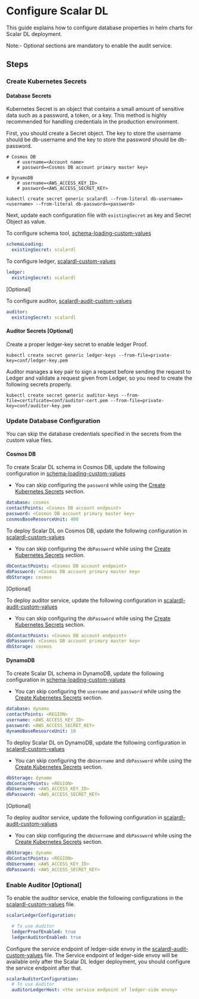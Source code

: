 # Configure Scalar DL

This guide explains how to configure database properties in helm charts for Scalar DL deployment.

Note:- Optional sections are mandatory to enable the audit service.

## Steps

### Create Kubernetes Secrets

#### Database Secrets

Kubernetes Secret is an object that contains a small amount of sensitive data such as a password, a token, or a key. 
This method is highly recommended for handling credentials in the production environment.

First, you should create a Secret object. The key to store the username should be db-username and the key to store the password should be db-password.

```console
# Cosmos DB
    # username=<Account name>
    # password=<Cosmos DB account primary master key>

# DynamoDB
    # username=<AWS_ACCESS_KEY_ID>
    # password=<AWS_ACCESS_SECRET_KEY>

kubectl create secret generic scalardl --from-literal db-username=<username> --from-literal db-password=<password>
```

Next, update each configuration file with `existingSecret` as key and Secret Object as value.

To configure schema tool, [schema-loading-custom-values](../conf/schema-loading-custom-values.yaml)

```yaml
schemaLoading:
  existingSecret: scalardl
```

To configure ledger, [scalardl-custom-values](../conf/scalardl-custom-values.yaml)

```yaml
ledger:
  existingSecret: scalardl
```

[Optional]

To configure auditor, [scalardl-audit-custom-values](../conf/scalardl-audit-custom-values.yaml)

```yaml
auditor:
  existingSecret: scalardl
```

#### Auditor Secrets [Optional]

Create a proper ledger-key secret to enable ledger Proof. 

```console
kubectl create secret generic ledger-keys --from-file=private-key=conf/ledger-key.pem 
```

Auditor manages a key pair to sign a request before sending the request to Ledger and validate a request given from Ledger, so you need to create the following secrets properly.

```console
kubectl create secret generic auditor-keys --from-file=certificate=conf/auditor-cert.pem --from-file=private-key=conf/auditor-key.pem
```

### Update Database Configuration

You can skip the database credentials specified in the secrets from the custom value files.

#### Cosmos DB

To create Scalar DL schema in Cosmos DB, update the following configuration in [schema-loading-custom-values](../conf/schema-loading-custom-values.yaml)

* You can skip configuring the `password` while using the [Create Kubernetes Secrets](#create-kubernetes-secrets) section.

```yaml
database: cosmos
contactPoints: <Cosmos DB account endpoint>
password: <Cosmos DB account primary master key>
cosmosBaseResourceUnit: 400
```

To deploy Scalar DL on Cosmos DB, update the following configuration in [scalardl-custom-values](../conf/scalardl-custom-values.yaml)

* You can skip configuring the `dbPassword` while using the [Create Kubernetes Secrets](#create-kubernetes-secrets) section.

```yaml
dbContactPoints: <Cosmos DB account endpoint>
dbPassword: <Cosmos DB account primary master key>
dbStorage: cosmos
```

[Optional]

To deploy auditor service, update the following configuration in [scalardl-audit-custom-values](../conf/scalardl-audit-custom-values.yaml)

* You can skip configuring the `dbPassword` while using the [Create Kubernetes Secrets](#create-kubernetes-secrets) section.

```yaml
dbContactPoints: <Cosmos DB account endpoint>
dbPassword: <Cosmos DB account primary master key>
dbStorage: cosmos
```

#### DynamoDB

To create Scalar DL schema in DynamoDB, update the following configuration in [schema-loading-custom-values](../conf/schema-loading-custom-values.yaml)

* You can skip configuring the `username` and `password` while using the [Create Kubernetes Secrets](#create-kubernetes-secrets) section.

```yaml
database: dynamo
contactPoints: <REGION>
username: <AWS_ACCESS_KEY_ID>
password: <AWS_ACCESS_SECRET_KEY>
dynamoBaseResourceUnit: 10
```

To deploy Scalar DL on DynamoDB, update the following configuration in [scalardl-custom-values](../conf/scalardl-custom-values.yaml)

* You can skip configuring the `dbUsername` and `dbPassword` while using the [Create Kubernetes Secrets](#create-kubernetes-secrets) section.

```yaml
dbStorage: dynamo
dbContactPoints: <REGION>
dbUsername: <AWS_ACCESS_KEY_ID>
dbPassword: <AWS_ACCESS_SECRET_KEY>
```

[Optional]

To deploy auditor service, update the following configuration in [scalardl-audit-custom-values](../conf/scalardl-audit-custom-values.yaml)

* You can skip configuring the `dbUsername` and `dbPassword` while using the [Create Kubernetes Secrets](#create-kubernetes-secrets) section.

```yaml
dbStorage: dynamo
dbContactPoints: <REGION>
dbUsername: <AWS_ACCESS_KEY_ID>
dbPassword: <AWS_ACCESS_SECRET_KEY>

```
### Enable Auditor [Optional]

To enable the auditor service, enable the following configurations in the [scalardl-custom-values](../conf/scalardl-custom-values.yaml) file.

```yaml
scalarLedgerConfiguration:

  # To use Auditor
  ledgerProofEnabled: true
  ledgerAuditorEnabled: true
```

Configure the service endpoint of ledger-side envoy in the [scalardl-audit-custom-values](../conf/scalardl-audit-custom-values.yaml) file. 
The Service endpoint of ledger-side envoy will be available only after the Scalar DL ledger deployment, you should configure the service endpoint after that.

```yaml
scalarAuditorConfiguration:
  # To use Auditor
  auditorLedgerHost: <the service endpoint of ledger-side envoy>
```
